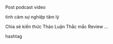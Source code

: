 Post
podcast
video

tình cảm
sự nghiệp
tâm lý 

Chia sẻ kiến thức
Thảo Luận
Thắc mắc
Review
...

hashtag

